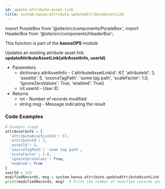 ```yaml
---
id: update-attribute-asset-link
title: system.kanoa.attribute.updateAttributeAssetLink
---
```


import PurpleBox from '@site/src/components/PurpleBox';
import HeaderBox from '@site/src/components/HeaderBox';

<PurpleBox>This function is part of the <b>kanoaOPS</b> module</PurpleBox>

<HeaderBox header="Description">
  Updates an existing attribute asset link.
</HeaderBox>

<HeaderBox header="Syntax">
  <b>updateAttributeAssetLink(attrAssetInfo, userId)</b>
  <ul>
    <li>Parameters
      <ul>
        <li>dictionary attrAssetInfo - &#123;'attributeAssetLinkId': 67, 'attributeId': 3, 'assetId': 5, 'sourceTagPath': 'some tag path', 'scaleFactor': 1.0, 'ignoreZeroValues': True, 'enabled': True}</li>
        <li>int userId - User ID</li>
      </ul>
    </li>
    <li>Returns
      <ul>
        <li>int - Number of records modified</li>
        <li>string msg - Message indicating the result</li>
      </ul>
    </li>
  </ul>
</HeaderBox>

### Code Examples

```python
# Example usage
attrAssetInfo = {
  'attributeAssetLinkId': 67,
  'attributeId': 3,
  'assetId': 5,
  'sourceTagPath': 'some tag path',
  'scaleFactor': 1.0,
  'ignoreZeroValues': True,
  'enabled': True
}
userId = 123
modifiedRecords, msg = system.kanoa.attribute.updateAttributeAssetLink(attrAssetInfo, userId)
print(modifiedRecords, msg)  # Print the number of modified records and message

